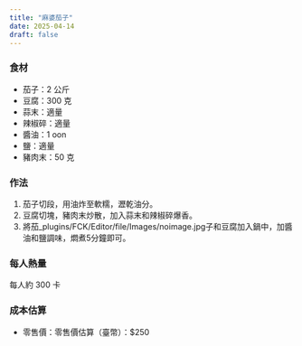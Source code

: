 ```yaml
---
title: "麻婆茄子"
date: 2025-04-14
draft: false
---
```


### 食材

- 茄子：2 公斤
- 豆腐：300 克
- 蒜末：適量
- 辣椒碎：適量
- 醬油：1 oon
- 鹽：適量
- 豬肉末：50 克

### 作法

1. 茄子切段，用油炸至軟糯，瀝乾油分。
2. 豆腐切塊，豬肉末炒散，加入蒜末和辣椒碎爆香。
3. 將茄_plugins/FCK/Editor/file/Images/noimage.jpg子和豆腐加入鍋中，加醬油和鹽調味，燜煮5分鐘即可。

### 每人熱量  
每人約 300 卡

### 成本估算
- 零售價：零售價估算（臺幣）：$250
